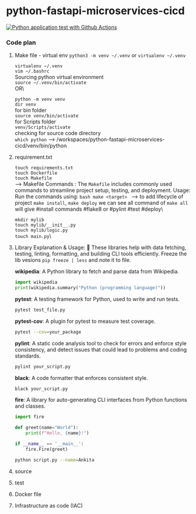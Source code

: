 # python-fastapi-microservices-cicd

[![Python application test with Github Actions](https://github.com/ankitasawarkar/python-fastapi-microservices-cicd/actions/workflows/devops.yml/badge.svg)](https://github.com/ankitasawarkar/python-fastapi-microservices-cicd/actions/workflows/devops.yml)

### Code plan

1. Make file - virtual env `python3 -m venv ~/.venv` or `virtualenv ~/.venv`

    `virtualenv ~/.venv`\
    `vim ~/.bashrc` \
    Sourcing python virtual environment\
    `source ~/.venv/bin/activate`\
        OR\

    `python -m venv venv`\
    `dir venv`\
    for bin folder\
    `source venv/bin/activate`\
    for Scripts folder\
    `venv/Scripts/activate`\
    checking for source code directory\
    `which python` --> /workspaces/python-fastapi-microservices-cicd/venv/bin/python

2. requirement.txt

    `touch requirements.txt`\
    `touch Dockerfile`\
    `touch Makefile`\
        --> Makefile Commands : The `Makefile` includes commonly used commands to streamline project setup, testing, and deployment. Usage: Run the commands using:
        ```bash
        make <target>
        ```
        --> to add lifecycle of project `make install`, `make deploy` we can see all command of `make all` will give #install commands #flake8 or #pylint #test #deploy\

 
    `mkdir mylib`\
    `touch mylib/__init__.py`\
    `touch mylib/logic.py`\
    `touch main.py`\

3.  Library Explanation & Usage: 📌 These libraries help with data fetching, testing, linting, formatting, and building CLI tools efficiently. Freeze the lib vesions `pip freeze | less` and note it to file.

    **wikipedia**: A Python library to fetch and parse data from Wikipedia.
    ```python
    import wikipedia  
    print(wikipedia.summary("Python (programming language)"))  
    ```
    **pytest**: A testing framework for Python, used to write and run tests.
    ```bash
    pytest test_file.py  
    ```
    **pytest-cov**: A plugin for pytest to measure test coverage.
    ```bash
    pytest --cov=your_package  
    ```
    **pylint**: A static code analysis tool to check for errors and enforce style consistency, and detect issues that could lead to problems and coding standards. 
    ```bash
    pylint your_script.py  
    ```
    **black**: A code formatter that enforces consistent style.
    ```bash
    black your_script.py  
    ```
    **fire**: A library for auto-generating CLI interfaces from Python functions and classes.
    ```python
    import fire  
    
    def greet(name="World"):  
        print(f"Hello, {name}!")  
    
    if __name__ == '__main__':  
        fire.Fire(greet)  
    ```
    ```bash
    python script.py --name=Ankita  
    ```

4. source
5. test
6. Docker file
7. Infrastructure as code (IAC)

